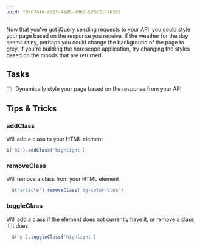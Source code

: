 ```yaml
---
uuid: f8c874fd-e32f-4a45-8db2-520a21776302
---
```



<!-- This is a stretch goal

Basically, students can change the colors or add images to their page that reflect the result of the API call.

Examples:
- For a rainy day, the background changes to grey
- For a fire type of pokemon, the background changes red

 -->

Now that you've got jQuery sending requests to your API, you could style your page based on the response you receive. If the weather for the day seems rainy, perhaps you could change the background of the page to grey. If you're building the horoscope application, try changing the styles based on the moods that are returned.


## Tasks
- [ ] Dynamically style your page based on the response from your API


## Tips & Tricks


### addClass
Will add a class to your HTML element

```javascript
$('h1').addClass('highlight')
```
### removeClass

Will remove a class from your HTML element

```javascript
  $('article').removeClass('bg-color-blue')
```

### toggleClass

Will add a class if the element does not currently have it, or remove a class if it does.

```javascript
  $('p').toggleClass('highlight')
```
